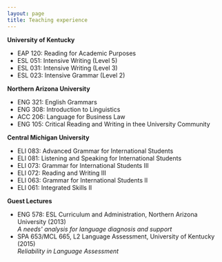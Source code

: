 ```yaml
---
layout: page
title: Teaching experience
---
```


__University of Kentucky__<br>
- EAP 120: Reading for Academic Purposes<br>
- ESL 051: Intensive Writing (Level 5)<br>
- ESL 031: Intensive Writing (Level 3)<br>
- ESL 023: Intensive Grammar (Level 2)<br>


__Northern Arizona University__<br>
- ENG 321: English Grammars<br>
- ENG 308: Introduction to Linguistics<br>
- ACC 206: Language for Business Law<br>
- ENG 105: Critical Reading and Writing in thee University Community<br>

__Central Michigan University__<br>
- ELI 083: Advanced Grammar for International Students<br>
- ELI 081: Listening and Speaking for International Students<br>
- ELI 073: Grammar for International Students III<br>
- ELI 072: Reading and Writing III<br>
- ELI 063: Grammar for International Students II<br>
- ELI 061: Integrated Skills II

__Guest Lectures__<br>
- ENG 578: ESL Curriculum and Administration, Northern Arizona University (2013)<br>
_A needs' analysis for language diagnosis and support_<br>
- SPA 653/MCL 665, L2 Language Assessment, University of Kentucky (2015)<br>
_Reliability in Language Assessment_

